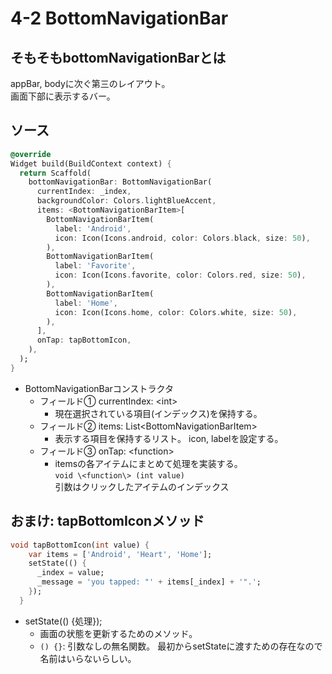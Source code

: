 # 4-2 BottomNavigationBar

## そもそもbottomNavigationBarとは

appBar, bodyに次ぐ第三のレイアウト。  
画面下部に表示するバー。

## ソース

```dart
@override
Widget build(BuildContext context) {
  return Scaffold(
    bottomNavigationBar: BottomNavigationBar(
      currentIndex: _index,
      backgroundColor: Colors.lightBlueAccent,
      items: <BottomNavigationBarItem>[
        BottomNavigationBarItem(
          label: 'Android',
          icon: Icon(Icons.android, color: Colors.black, size: 50),
        ),
        BottomNavigationBarItem(
          label: 'Favorite',
          icon: Icon(Icons.favorite, color: Colors.red, size: 50),
        ),
        BottomNavigationBarItem(
          label: 'Home',
          icon: Icon(Icons.home, color: Colors.white, size: 50),
        ),
      ],
      onTap: tapBottomIcon,
    ),
  );
}
```

- BottomNavigationBarコンストラクタ
  - フィールド① currentIndex: \<int\>
    - 現在選択されている項目(インデックス)を保持する。
  - フィールド② items: List\<BottomNavigationBarItem\>
    - 表示する項目を保持するリスト。
    icon, labelを設定する。
  - フィールド③ onTap: \<function\>
    - itemsの各アイテムにまとめて処理を実装する。  
    `void \<function\> (int value)`  
    引数はクリックしたアイテムのインデックス

## おまけ: tapBottomIconメソッド

```dart
void tapBottomIcon(int value) {
    var items = ['Android', 'Heart', 'Home'];
    setState(() {
      _index = value;
      _message = 'you tapped: "' + items[_index] + '".';
    });
  }
```

- setState(() {処理});
  - 画面の状態を更新するためのメソッド。
  - `() {}`: 引数なしの無名関数。
  最初からsetStateに渡すための存在なので名前はいらないらしい。
  